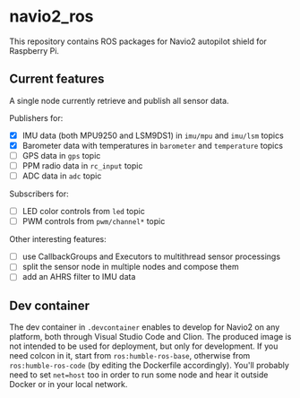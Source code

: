 # navio2_ros

This repository contains ROS packages for Navio2 autopilot shield for Raspberry Pi.

## Current features
A single node currently retrieve and publish all sensor data.

Publishers for:
- [x] IMU data (both MPU9250 and LSM9DS1) in `imu/mpu` and `imu/lsm` topics
- [x] Barometer data with temperatures in `barometer` and `temperature` topics
- [ ] GPS data in `gps` topic
- [ ] PPM radio data in `rc_input` topic
- [ ] ADC data in `adc` topic

Subscribers for:
- [ ] LED color controls from `led` topic
- [ ] PWM controls from `pwm/channel*` topic

Other interesting features:
- [ ] use CallbackGroups and Executors to multithread sensor processings
- [ ] split the sensor node in multiple nodes and compose them
- [ ] add an AHRS filter to IMU data

## Dev container
The dev container in `.devcontainer` enables to develop for Navio2 on any platform, both through Visual Studio Code and Clion.
The produced image is not intended to be used for deployment, but only for development.
If you need colcon in it, start from `ros:humble-ros-base`, otherwise from `ros:humble-ros-code` (by editing the Dockerfile accordingly).
You'll probably need to set `net=host` too in order to run some node and hear it outside Docker or in your local network.
